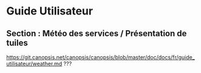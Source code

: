 # Guide Utilisateur

## Section : Météo des services / Présentation de tuiles

https://git.canopsis.net/canopsis/canopsis/blob/master/doc/docs/fr/guide_utilisateur/weather.md ???